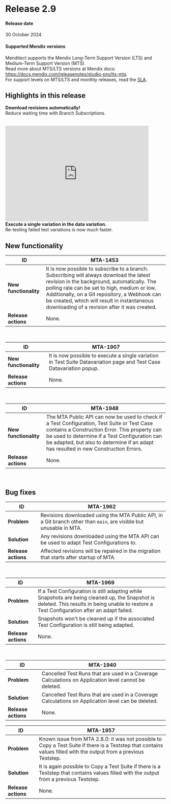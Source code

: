 # Release 2.9

#### Release date

30 October 2024

#### Supported Mendix versions

Menditect supports the Mendix Long-Term Support Version (LTS) and Medium-Term Support Version (MTS). <br/>
Read more about MTS/LTS versions at Mendix docs: https://docs.mendix.com/releasenotes/studio-pro/lts-mts. <br/>
For support levels on MTS/LTS and monthly releases, read the [SLA](../legal/sla). 

## Highlights in this release

<i class="fas fa-fire"></i>  <b>Download revisions automatically!</b> <br/> Reduce waiting time with Branch Subscriptions.  
<br/>
<iframe src="https://player.vimeo.com/video/1019352760" height="300" width="450" frameborder="0" allow="autoplay; fullscreen" allowfullscreen></iframe>
<br/>
<i class="fas fa-fire"></i>  <b>Execute a single variation in the data variation.</b><br/> Re-testing failed test variations is now much faster.



## New functionality 

| ID                    | MTA-1453                                                                                                                                                                                                                                                                                                                                |
| --------------------- | --------------------------------------------------------------------------------------------------------------------------------------------------------------------------------------------------------------------------------------------------------------------------------------------------------------------------------------- |
| __New functionality__ | It is now possible to subscribe to a branch. Subscribing will always download the latest revision in the background, automatically. The polling rate can be set to high, medium or low. Additionally, on a Git repository, a Webhook can be created, which will result in instantaneous downloading of a revision after it was created. |
| __Release actions__   | None.                                                                                                                                                                                                                                                                                                                                   |
<br/>


| ID                    | MTA-1907                                                                                                             |
| --------------------- | -------------------------------------------------------------------------------------------------------------------- |
| __New functionality__ | It is now possible to execute a single variation in Test Suite Datavariation page and Test Case Datavariation popup. |
| __Release actions__   | None.                                                                                                                |
<br/>


| ID                    | MTA-1948                                                                                                                                                                                                                                                                              |
| --------------------- | ------------------------------------------------------------------------------------------------------------------------------------------------------------------------------------------------------------------------------------------------------------------------------------- |
| __New functionality__ | The MTA Public API can now be used to check if a Test Configuration, Test Suite or Test Case contains a Construction Error. This property can be used to determine if a Test Configuration can be adapted, but also to determine if an adapt has resulted in new Construction Errors. |
| __Release actions__   | None.                                                                                                                                                                                                                                                                                 |
<br/>


## Bug fixes


| ID                  | MTA-1962                                                                                                           |
| ------------------- | ------------------------------------------------------------------------------------------------------------------ |
| __Problem__         | Revisions downloaded using the MTA Public API, in a Git branch other than `main`, are visible but unusable in MTA. |
| __Solution__        | Any revisions downloaded using the MTA API can be used to adapt Test Configurations to.                            |
| __Release actions__ | Affected revisions will be repaired in the migration that starts after startup of MTA.                             |

<br/>


| ID                  | MTA-1969                                                                                                                                                                                     |
| ------------------- | -------------------------------------------------------------------------------------------------------------------------------------------------------------------------------------------- |
| __Problem__         | If a Test Configuration is still adapting while Snapshots are being cleaned up, the Snapshot is deleted. This results in being unable to restore a Test Configuration after an adapt failed. |
| __Solution__        | Snapshots won't be cleaned up if the associated Test Configuration is still being adapted.                                                                                                   |
| __Release actions__ | None.                                                                                                                                                                                        |

<br/>


| ID                  | MTA-1940                                                                                             |
| ------------------- | ---------------------------------------------------------------------------------------------------- |
| __Problem__         | Cancelled Test Runs that are used in a Coverage Calculations on Application level cannot be deleted. |
| __Solution__        | Cancelled Test Runs that are used in a Coverage Calculations on Application level can be deleted.    |
| __Release actions__ | None.                                                                                                |


| ID                  | MTA-1957                                                                                                                                                          |
| ------------------- | ----------------------------------------------------------------------------------------------------------------------------------------------------------------- |
| __Problem__         | Known issue from MTA 2.8.0: it was not possible to Copy a Test Suite if there is a Teststep that contains values filled with the output from a previous Teststep. |
| __Solution__        | It is again possible to Copy a Test Suite if there is a Teststep that contains values filled with the output from a previous Teststep.                            |
| __Release actions__ | None.                                                                                                                                                             |

